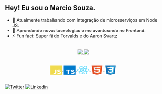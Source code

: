 
## Hey! Eu sou o Marcio Souza.


- 🔭 Atualmente trabalhando com integração de microsserviços em Node JS.
- 🌱 Aprendendo novas tecnologias e me aventurando no Frontend.
- ⚡ Fun fact: Super fã do Torvalds e do Aaron Swartz

##

<div align="center">
  <a href="https://github.com/marcioabsouza">
  <img height="180em" src="https://github-readme-stats.vercel.app/api?username=marcioabsouza&show_icons=true&theme=dracula&include_all_commits=true&count_private=true"/>
  <img height="180em" src="https://github-readme-stats.vercel.app/api/top-langs/?username=marcioabsouza&layout=compact&langs_count=7&theme=dracula"/>
</div>
 <br>

<div align="center" style="display: inline_block"><br>
  <img align="center" alt="Marcio-Js" height="30" width="40" src="https://raw.githubusercontent.com/devicons/devicon/master/icons/javascript/javascript-plain.svg">
  <img align="center" alt="Marcio-Ts" height="30" width="40" src="https://raw.githubusercontent.com/devicons/devicon/master/icons/typescript/typescript-plain.svg">
  <img align="center" alt="Marcio-React" height="30" width="40" src="https://raw.githubusercontent.com/devicons/devicon/master/icons/react/react-original.svg">
  <img align="center" alt="Marcio-HTML" height="30" width="40" src="https://raw.githubusercontent.com/devicons/devicon/master/icons/html5/html5-original.svg">
  <img align="center" alt="Marcio-CSS" height="30" width="40" src="https://raw.githubusercontent.com/devicons/devicon/master/icons/css3/css3-original.svg">
</div>

  
##
  
  [![Twitter](https://img.shields.io/badge/Twitter-1DA1F2?style=for-the-badge&logo=twitter&logoColor=white)](https://twitter.com/MarcioBugado)
  [![Linkedin](https://img.shields.io/badge/LinkedIn-0077B5?style=for-the-badge&logo=linkedin&logoColor=white)](https://www.linkedin.com/in/marcio-souza-0431bb105)

